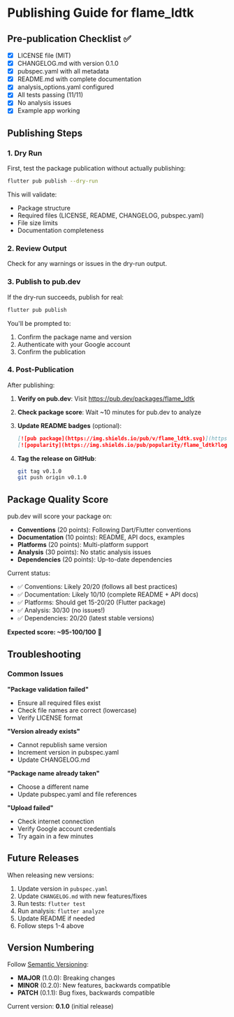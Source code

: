 # Publishing Guide for flame_ldtk

## Pre-publication Checklist ✅

- [x] LICENSE file (MIT)
- [x] CHANGELOG.md with version 0.1.0
- [x] pubspec.yaml with all metadata
- [x] README.md with complete documentation
- [x] analysis_options.yaml configured
- [x] All tests passing (11/11)
- [x] No analysis issues
- [x] Example app working

## Publishing Steps

### 1. Dry Run

First, test the package publication without actually publishing:

```bash
flutter pub publish --dry-run
```

This will validate:
- Package structure
- Required files (LICENSE, README, CHANGELOG, pubspec.yaml)
- File size limits
- Documentation completeness

### 2. Review Output

Check for any warnings or issues in the dry-run output.

### 3. Publish to pub.dev

If the dry-run succeeds, publish for real:

```bash
flutter pub publish
```

You'll be prompted to:
1. Confirm the package name and version
2. Authenticate with your Google account
3. Confirm the publication

### 4. Post-Publication

After publishing:

1. **Verify on pub.dev**: Visit https://pub.dev/packages/flame_ldtk
2. **Check package score**: Wait ~10 minutes for pub.dev to analyze
3. **Update README badges** (optional):
   ```markdown
   [![pub package](https://img.shields.io/pub/v/flame_ldtk.svg)](https://pub.dev/packages/flame_ldtk)
   [![popularity](https://img.shields.io/pub/popularity/flame_ldtk?logo=dart)](https://pub.dev/packages/flame_ldtk/score)
   ```

4. **Tag the release on GitHub**:
   ```bash
   git tag v0.1.0
   git push origin v0.1.0
   ```

## Package Quality Score

pub.dev will score your package on:
- **Conventions** (20 points): Following Dart/Flutter conventions
- **Documentation** (10 points): README, API docs, examples
- **Platforms** (20 points): Multi-platform support
- **Analysis** (30 points): No static analysis issues
- **Dependencies** (20 points): Up-to-date dependencies

Current status:
- ✅ Conventions: Likely 20/20 (follows all best practices)
- ✅ Documentation: Likely 10/10 (complete README + API docs)
- ✅ Platforms: Should get 15-20/20 (Flutter package)
- ✅ Analysis: 30/30 (no issues!)
- ✅ Dependencies: 20/20 (latest stable versions)

**Expected score: ~95-100/100** 🎯

## Troubleshooting

### Common Issues

**"Package validation failed"**
- Ensure all required files exist
- Check file names are correct (lowercase)
- Verify LICENSE format

**"Version already exists"**
- Cannot republish same version
- Increment version in pubspec.yaml
- Update CHANGELOG.md

**"Package name already taken"**
- Choose a different name
- Update pubspec.yaml and file references

**"Upload failed"**
- Check internet connection
- Verify Google account credentials
- Try again in a few minutes

## Future Releases

When releasing new versions:

1. Update version in `pubspec.yaml`
2. Update `CHANGELOG.md` with new features/fixes
3. Run tests: `flutter test`
4. Run analysis: `flutter analyze`
5. Update README if needed
6. Follow steps 1-4 above

## Version Numbering

Follow [Semantic Versioning](https://semver.org/):
- **MAJOR** (1.0.0): Breaking changes
- **MINOR** (0.2.0): New features, backwards compatible
- **PATCH** (0.1.1): Bug fixes, backwards compatible

Current version: **0.1.0** (initial release)
